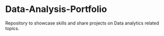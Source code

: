 # Data-Analysis-Portfolio
Repository to showcase skills and share projects on Data analytics related topics.
